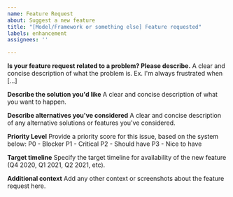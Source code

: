 ```yaml
---
name: Feature Request
about: Suggest a new feature
title: "[Model/Framework or something else] Feature requested"
labels: enhancement
assignees: ''

---
```


**Is your feature request related to a problem? Please describe.**
A clear and concise description of what the problem is. Ex. I'm always frustrated when [...]

**Describe the solution you'd like**
A clear and concise description of what you want to happen.

**Describe alternatives you've considered**
A clear and concise description of any alternative solutions or features you've considered.

**Priority Level**
Provide a priority score for this issue, based on the system below:
P0 - Blocker
P1 - Critical 
P2 - Should have
P3 - Nice to have

**Target timeline**
Specify the target timeline for availability of the new feature (Q4 2020, Q1 2021, Q2 2021, etc).

**Additional context**
Add any other context or screenshots about the feature request here.
